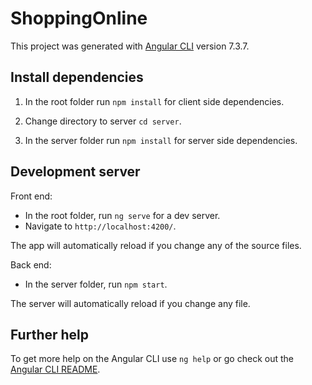 # ShoppingOnline

This project was generated with [Angular CLI](https://github.com/angular/angular-cli) version 7.3.7.

## Install dependencies

1.  In the root folder run `npm install` for client side dependencies.

2.  Change directory to server `cd server`.

3.  In the server folder run `npm install` for server side dependencies.


## Development server

Front end:

- In the root folder, run `ng serve` for a dev server. 
- Navigate to `http://localhost:4200/`. 

The app will automatically reload if you change any of the source files.

Back end:

- In the server folder, run `npm start`. 

The server will automatically reload if you change any file.

## Further help

To get more help on the Angular CLI use `ng help` or go check out the [Angular CLI README](https://github.com/angular/angular-cli/blob/master/README.md).
